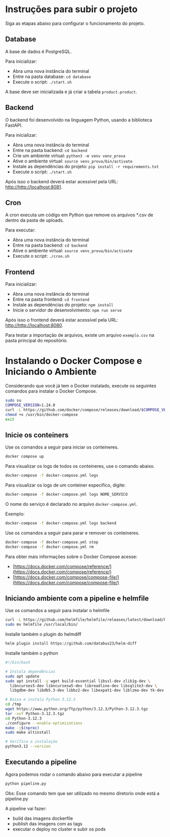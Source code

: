 
# Instruções para subir o projeto

Siga as etapas abaixo para configurar o funcionamento do projeto.

## Database

A base de dados é PostgreSQL.

Para inicializar:

- Abra uma nova instância do terminal
- Entre na pasta database: `cd database`
- Execute o script: `./start.sh`

A base deve ser inicializada e já criar a tabela `product.product`.

## Backend

O backend foi desenvolvido na linguagem Python, usando a biblioteca FastAPI.

Para inicializar:

- Abra uma nova instância do terminal
- Entre na pasta backend: `cd backend`
- Crie um ambiente virtual: `python3 -m venv venv_prova`
- Ative o ambiente virtual: `source venv_prova/bin/activate`
- Instale as dependências do projeto: `pip install -r requirements.txt`
- Execute o script: `./start.sh`

Após isso o backend deverá estar acessível pela URL: <http://http://localhost:8081>.

## Cron

A cron executa um código em Python que remove os arquivos *.csv de dentro da pasta de uploads.

Para executar:

- Abra uma nova instância do terminal
- Entre na pasta backend: `cd backend`
- Ative o ambiente virtual: `source venv_prova/bin/activate`
- Execute o script: `./cron.sh`

## Frontend

Para inicializar:

- Abra uma nova instância do terminal
- Entre na pasta frontend: `cd frontend`
- Instale as dependências do projeto: `npm install`
- Inicie o servidor de desenvolvimento: `npm run serve`

Após isso o frontend deverá estar acessível pela URL: <http://http://localhost:8080>.

Para testar a importação de arquivos, existe um arquivo `exemplo.csv` na pasta principal do repositório.

# Instalando o Docker Compose e Iniciando o Ambiente

Considerando que você já tem o Docker instalado, execute os seguintes comandos para instalar o Docker Compose.

```sh
sudo su
COMPOSE_VERSION=1.24.0
curl -L https://github.com/docker/compose/releases/download/$COMPOSE_VERSION/docker-compose-`uname -s`-`uname -m` > /usr/bin/docker-compose
chmod +x /usr/bin/docker-compose
exit
```

## Inicie os conteiners

Use os comandos a seguir para iniciar os conteineres.

```sh
docker compose up
```

Para visualizar os logs de todos os conteineres, use o comando abaixo.

```sh
docker-compose -f docker-compose.yml logs
```

Para visualizar os logs de um conteiner especifico, digite:

```sh
docker-compose -f docker-compose.yml logs NOME_SERVICO
```

O nome do serviço é declarado no arquivo ``docker-compose.yml``. 

Exemplo:

```sh
docker-compose -f docker-compose.yml logs backend
```

Use os comandos a seguir para parar e remover os conteineres.

```sh
docker-compose -f docker-compose.yml stop
docker-compose -f docker-compose.yml rm
```

Para obter mais informações sobre o Docker Compose acesse:

* [https://docs.docker.com/compose/reference/](https://docs.docker.com/compose/reference/)
* [https://docs.docker.com/compose/compose-file/](https://docs.docker.com/compose/compose-file/)


## Iniciando ambiente com a pipeline e helmfile

Use os comandos a seguir para instalar o helmfile

```sh
curl -L https://github.com/helmfile/helmfile/releases/latest/download/helmfile_$(uname -s)_amd64.tar.gz | tar xz
sudo mv helmfile /usr/local/bin/
```

Installe também o plugin do helmdiff

```sh
helm plugin install https://github.com/databus23/helm-diff
```
Installe também o python

```sh
#!/bin/bash

# Instala dependências
sudo apt update
sudo apt install -y wget build-essential libssl-dev zlib1g-dev \
  libncurses5-dev libncursesw5-dev libreadline-dev libsqlite3-dev \
  libgdbm-dev libdb5.3-dev libbz2-dev libexpat1-dev liblzma-dev tk-dev

# Baixa e instala Python 3.12.3
cd /tmp
wget https://www.python.org/ftp/python/3.12.3/Python-3.12.3.tgz
tar -xvf Python-3.12.3.tgz
cd Python-3.12.3
./configure --enable-optimizations
make -j$(nproc)
sudo make altinstall

# Verifica a instalação
python3.12 --version

```

## Executando a pipeline

Agora podemos rodar o comando abaixo para executar a pipeline

```sh
python pipeline.py
```
Obs: Esse comando tem que ser utilizado no mesmo diretorio onde está a pipeline.py

A pipeline vai fazer:

- build das imagens dockerfile
- publish das imagens com as tags
- executar o deploy no cluster e subir os pods